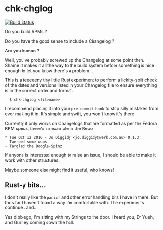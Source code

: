 chk-chglog
==========

[![Build Status](https://travis-ci.org/mankyKitty/chk-chglog.svg?branch=master)](https://travis-ci.org/mankyKitty/chk-chglog)

Do you build RPMs ? 

Do you have the good sense to include a Changelog ?

Are you human ?

Well, you've probably screwed up the Changelog at some point then. Shame it makes it all the way to the build system before something is nice enough to let you know there's a problem...

This is a teeeeeny tiny little [Rust](https://www.rustlang.org) experiment to perform a lickity-split check of the dates and versions listed in your Changelog file to ensure everything is in the correct order and format.

```
  $ chk-chglog <filename>
```

I recommend placing it into your ```pre-commit hook``` to stop silly mistakes from ever making it in. It's simple and swift, you won't know it's there.

Currently it only works on Changelogs that are formatted as per the Fedora RPM specs, there's an example in the Repo:

```
* Tue Oct 12 2016 - Jo Diggidy <jo.diggidy@werk.com.au> 0.1.3
- Twerped some wups
- Targled the Doogle-Spinz
```

If anyone is interested enough to raise an issue, I should be able to make it work with other structures.

Maybe someone else might find it useful, who knows!

Rust-y bits...
--------------

I don't really like the ```panic!``` and other error handling bits I have in there. But thus far I haven't found a way I'm comfortable with. The experiments continue.. and...

Yes dibblego, I'm sitting with my Strings to the door. I heard you, Dr Yueh, and Gurney coming down the hall.
